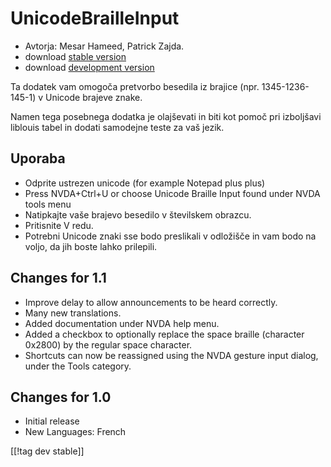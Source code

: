 # UnicodeBrailleInput #

* Avtorja: Mesar Hameed, Patrick Zajda.
* download [stable version][1]
* download [development version][2]

Ta dodatek vam omogoča pretvorbo besedila iz brajice (npr. 1345-1236-145-1)
v Unicode brajeve znake.

Namen tega posebnega dodatka je olajševati in biti kot pomoč pri izboljšavi
liblouis tabel in dodati samodejne teste za vaš jezik.

## Uporaba ##

* Odprite ustrezen unicode (for example Notepad plus plus)
* Press NVDA+Ctrl+U or choose Unicode Braille Input found under NVDA tools
  menu
* Natipkajte vaše brajevo besedilo v številskem obrazcu.
* Pritisnite V redu.
* Potrebni Unicode znaki sse bodo preslikali v odložišče in vam bodo na
  voljo, da jih boste lahko prilepili.

## Changes for 1.1 ##

* Improve delay to allow announcements to be heard correctly.
* Many new translations.
* Added documentation under NVDA help menu.
* Added a checkbox to optionally replace the space braille (character
  0x2800) by the regular space character.
* Shortcuts can now be reassigned using the NVDA gesture input dialog, under
  the Tools category.

## Changes for 1.0 ##

* Initial release
* New Languages: French

[[!tag dev stable]]

[1]: http://addons.nvda-project.org/files/get.php?file=ubi

[2]: http://addons.nvda-project.org/files/get.php?file=ubi-dev
